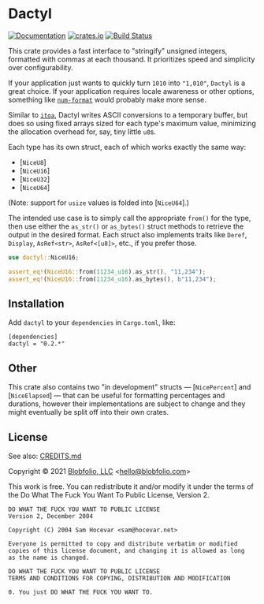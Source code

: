 # Dactyl

[![Documentation](https://docs.rs/dactyl/badge.svg)](https://docs.rs/dactyl/)
[![crates.io](https://img.shields.io/crates/v/dactyl.svg)](https://crates.io/crates/dactyl)
[![Build Status](https://github.com/Blobfolio/dactyl/workflows/Build/badge.svg)](https://github.com/Blobfolio/dactyl/actions)

This crate provides a fast interface to "stringify" unsigned integers, formatted with commas at each thousand. It prioritizes speed and simplicity over configurability.

If your application just wants to quickly turn `1010` into `"1,010"`, `Dactyl` is a great choice. If your application requires locale awareness or other options, something like [`num-format`](https://crates.io/crates/num-format) would probably make more sense.

Similar to [`itoa`](https://crates.io/crates/itoa), Dactyl writes ASCII conversions to a temporary buffer, but does so using fixed arrays sized for each type's maximum value, minimizing the allocation overhead for, say, tiny little `u8`s.

Each type has its own struct, each of which works exactly the same way:

* [`NiceU8`]
* [`NiceU16`]
* [`NiceU32`]
* [`NiceU64`]

(Note: support for `usize` values is folded into [`NiceU64`].)

The intended use case is to simply call the appropriate `from()` for the type, then use either the `as_str()` or `as_bytes()` struct methods to retrieve the output in the desired format. Each struct also implements traits like `Deref`, `Display`, `AsRef<str>`, `AsRef<[u8]>`, etc., if you prefer those.

```rust
use dactyl::NiceU16;

assert_eq!(NiceU16::from(11234_u16).as_str(), "11,234");
assert_eq!(NiceU16::from(11234_u16).as_bytes(), b"11,234");
```



## Installation

Add `dactyl` to your `dependencies` in `Cargo.toml`, like:

```
[dependencies]
dactyl = "0.2.*"
```



## Other

This crate also contains two "in development" structs — [`NicePercent`] and [`NiceElapsed`] — that can be useful for formatting percentages and durations, however their implementations are subject to change and they might eventually be split off into their own crates.



## License

See also: [CREDITS.md](CREDITS.md)

Copyright © 2021 [Blobfolio, LLC](https://blobfolio.com) &lt;hello@blobfolio.com&gt;

This work is free. You can redistribute it and/or modify it under the terms of the Do What The Fuck You Want To Public License, Version 2.

    DO WHAT THE FUCK YOU WANT TO PUBLIC LICENSE
    Version 2, December 2004
    
    Copyright (C) 2004 Sam Hocevar <sam@hocevar.net>
    
    Everyone is permitted to copy and distribute verbatim or modified
    copies of this license document, and changing it is allowed as long
    as the name is changed.
    
    DO WHAT THE FUCK YOU WANT TO PUBLIC LICENSE
    TERMS AND CONDITIONS FOR COPYING, DISTRIBUTION AND MODIFICATION
    
    0. You just DO WHAT THE FUCK YOU WANT TO.
